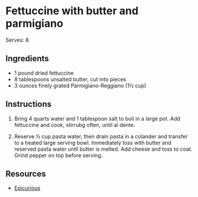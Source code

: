 # Fettuccine with butter and parmigiano

Serves: 8

## Ingredients

* 1 pound dried fettuccine
* 8 tablespoons unsalted butter, cut into pieces
* 3 ounces finely grated Parmigiano-Reggiano (1½ cup)

## Instructions

1. Bring 4 quarts water and 1 tablespoon salt to boil in a large pot. Add fettuccine and cook, stirrubg often, until al dente.

2. Reserve ½ cup pasta water, then drain pasta in a colander and transfer to a heated large serving bowl. Immediately toss with butter and reserved pasta water until butter is melted. Add cheese and toss to coat. Grind pepper on top before serving.

## Resources

* [Epicurious](http://www.epicurious.com/recipes/food/views/fettuccine-with-butter-and-parmesan-234246)
